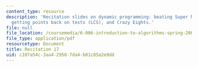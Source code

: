 ```yaml
---
content_type: resource
description: 'Recitation slides on dynamic programming: beating Super Mario Brothers,
  getting points back on tests (LCS), and Crazy Eights.'
file: null
file_location: /coursemedia/6-006-introduction-to-algorithms-spring-2008/c107a54c3aa429507da4b01c85a2e9dd_recitation17.pdf
file_type: application/pdf
resourcetype: Document
title: Recitation 17
uid: c107a54c-3aa4-2950-7da4-b01c85a2e9dd
---
```

